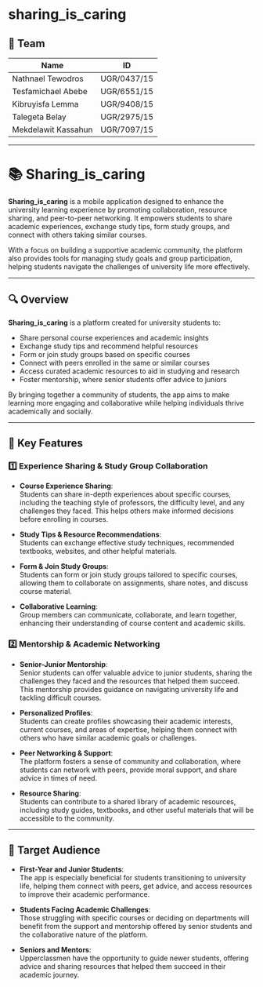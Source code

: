 # sharing_is_caring
## 👥 Team

| Name                  | ID           |
|-----------------------|--------------|
| Nathnael Tewodros     | UGR/0437/15  |
| Tesfamichael Abebe    | UGR/6551/15  |
| Kibruyisfa Lemma      | UGR/9408/15  |
| Talegeta Belay        | UGR/2975/15  |
| Mekdelawit Kassahun   | UGR/7097/15  |


---

# 📚 Sharing_is_caring  

**Sharing_is_caring** is a mobile application designed to enhance the university learning experience by promoting collaboration, resource sharing, and peer-to-peer networking. It empowers students to share academic experiences, exchange study tips, form study groups, and connect with others taking similar courses.  

With a focus on building a supportive academic community, the platform also provides tools for managing study goals and group participation, helping students navigate the challenges of university life more effectively.  

---

## 🔍 Overview  

**Sharing_is_caring** is a platform created for university students to:  

- Share personal course experiences and academic insights  
- Exchange study tips and recommend helpful resources  
- Form or join study groups based on specific courses  
- Connect with peers enrolled in the same or similar courses  
- Access curated academic resources to aid in studying and research  
- Foster mentorship, where senior students offer advice to juniors  

By bringing together a community of students, the app aims to make learning more engaging and collaborative while helping individuals thrive academically and socially.  

---

## 🚀 Key Features  

### 1️⃣ Experience Sharing & Study Group Collaboration  

- **Course Experience Sharing**:  
  Students can share in-depth experiences about specific courses, including the teaching style of professors, the difficulty level, and any challenges they faced. This helps others make informed decisions before enrolling in courses.  

- **Study Tips & Resource Recommendations**:  
  Students can exchange effective study techniques, recommended textbooks, websites, and other helpful materials.  

- **Form & Join Study Groups**:  
  Students can form or join study groups tailored to specific courses, allowing them to collaborate on assignments, share notes, and discuss course material.  

- **Collaborative Learning**:  
  Group members can communicate, collaborate, and learn together, enhancing their understanding of course content and academic skills.  

### 2️⃣ Mentorship & Academic Networking  

- **Senior-Junior Mentorship**:  
  Senior students can offer valuable advice to junior students, sharing the challenges they faced and the resources that helped them succeed. This mentorship provides guidance on navigating university life and tackling difficult courses.  

- **Personalized Profiles**:  
  Students can create profiles showcasing their academic interests, current courses, and areas of expertise, helping them connect with others who have similar academic goals or challenges.  

- **Peer Networking & Support**:  
  The platform fosters a sense of community and collaboration, where students can network with peers, provide moral support, and share advice in times of need.  

- **Resource Sharing**:  
  Students can contribute to a shared library of academic resources, including study guides, textbooks, and other useful materials that will be accessible to the community.  

---

## 🎯 Target Audience  

- **First-Year and Junior Students**:  
  The app is especially beneficial for students transitioning to university life, helping them connect with peers, get advice, and access resources to improve their academic performance.  

- **Students Facing Academic Challenges**:  
  Those struggling with specific courses or deciding on departments will benefit from the support and mentorship offered by senior students and the collaborative nature of the platform.  

- **Seniors and Mentors**:  
  Upperclassmen have the opportunity to guide newer students, offering advice and sharing resources that helped them succeed in their academic journey.  
